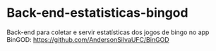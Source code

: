 # Back-end-estatisticas-bingod
Back-end para coletar e servir estatísticas dos jogos de bingo no app BinGOD: https://github.com/AndersonSilvaUFC/BinGOD
